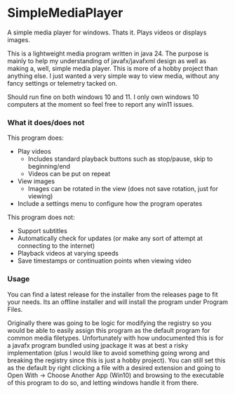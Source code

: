 # SimpleMediaPlayer
A simple media player for windows. Thats it. Plays videos or displays images.

This is a lightweight media program written in java 24. The purpose is mainly to help my understanding of javafx/javafxml design as well as making a, well, simple media player. This is more of a hobby project than anything else. I just wanted a very simple way to view media, without any fancy settings or telemetry tacked on.

Should run fine on both windows 10 and 11. I only own windows 10 computers at the moment so feel free to report any win11 issues. 

### What it does/does not

This program does:
- Play videos
    - Includes standard playback buttons such as stop/pause, skip to beginning/end
    - Videos can be put on repeat
- View images
    - Images can be rotated in the view (does not save rotation, just for viewing)
- Include a settings menu to configure how the program operates


This program does not:
- Support subtitles
- Automatically check for updates (or make any sort of attempt at connecting to the internet)
- Playback videos at varying speeds
- Save timestamps or continuation points when viewing video

### Usage

You can find a latest release for the installer from the releases page to fit your needs. Its an offline installer and will install the program under Program Files.

Originally there was going to be logic for modifying the registry so you would be able to easily assign this program as the default program for common media filetypes. Unfortunately with how undocumented this is for a javafx program bundled using jpackage it was at best a risky implementation (plus I would like to avoid something going wrong and breaking the registry since this is just a hobby project). You can still set this as the default by right clicking a file with a desired extension and going to Open With -> Choose Another App (Win10) and browsing to the executable of this program to do so, and letting windows handle it from there.